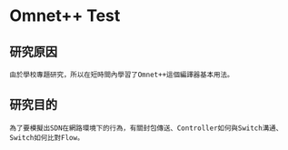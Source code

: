 # Omnet++ Test
## 研究原因
    由於學校專題研究，所以在短時間內學習了Omnet++這個編譯器基本用法。
## 研究目的
    為了要模擬出SDN在網路環境下的行為，有關封包傳送、Controller如何與Switch溝通、Switch如何比對Flow。
